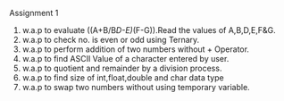 Assignment 1

1. w.a.p to evaluate ((A+B/B*D-E)*(F-G)).Read the values of A,B,D,E,F&G.
2. w.a.p to check no. is even or odd using Ternary.
3. w.a.p to perform addition of two numbers without + Operator.
4. w.a.p to find ASCII Value of a character entered by user.
5. w.a.p to quotient and remainder by a division process.
6. w.a.p to find size of int,float,double and char data type
7. w.a.p to swap two numbers without using temporary variable.
